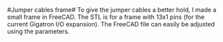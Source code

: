 #Jumper cables frame#
To give the jumper cables a better hold, I made a small frame in FreeCAD. The STL is for a frame with 13x1 pins (for the current Gigatron I/O expansion). The FreeCAD file can easily be adjusted using the parameters.
